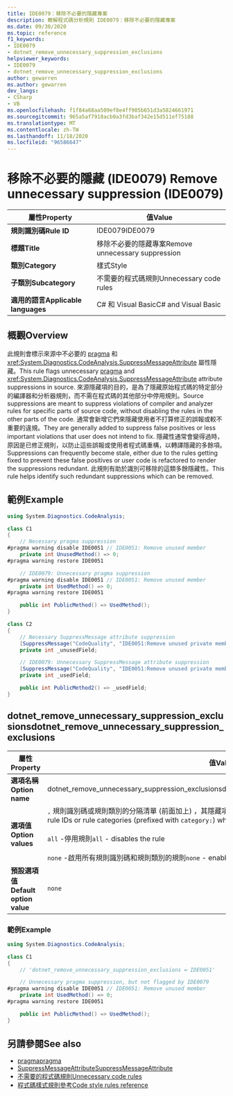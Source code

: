 ```yaml
---
title: IDE0079：移除不必要的隱藏專案
description: 瞭解程式碼分析規則 IDE0079：移除不必要的隱藏專案
ms.date: 09/30/2020
ms.topic: reference
f1_keywords:
- IDE0079
- dotnet_remove_unnecessary_suppression_exclusions
helpviewer_keywords:
- IDE0079
- dotnet_remove_unnecessary_suppression_exclusions
author: gewarren
ms.author: gewarren
dev_langs:
- CSharp
- VB
ms.openlocfilehash: f1f84a68aa509ef8e4ff905b651d3a5824661971
ms.sourcegitcommit: 965a5af7918acb0a3fd3baf342e15d511ef75188
ms.translationtype: MT
ms.contentlocale: zh-TW
ms.lasthandoff: 11/18/2020
ms.locfileid: "96586647"
---
```

# <a name="remove-unnecessary-suppression-ide0079"></a><span data-ttu-id="8d106-103">移除不必要的隱藏 (IDE0079) </span><span class="sxs-lookup"><span data-stu-id="8d106-103">Remove unnecessary suppression (IDE0079)</span></span>

|<span data-ttu-id="8d106-104">屬性</span><span class="sxs-lookup"><span data-stu-id="8d106-104">Property</span></span>|<span data-ttu-id="8d106-105">值</span><span class="sxs-lookup"><span data-stu-id="8d106-105">Value</span></span>|
|-|-|
| <span data-ttu-id="8d106-106">**規則識別碼**</span><span class="sxs-lookup"><span data-stu-id="8d106-106">**Rule ID**</span></span> | <span data-ttu-id="8d106-107">IDE0079</span><span class="sxs-lookup"><span data-stu-id="8d106-107">IDE0079</span></span> |
| <span data-ttu-id="8d106-108">**標題**</span><span class="sxs-lookup"><span data-stu-id="8d106-108">**Title**</span></span> | <span data-ttu-id="8d106-109">移除不必要的隱藏專案</span><span class="sxs-lookup"><span data-stu-id="8d106-109">Remove unnecessary suppression</span></span> |
| <span data-ttu-id="8d106-110">**類別**</span><span class="sxs-lookup"><span data-stu-id="8d106-110">**Category**</span></span> | <span data-ttu-id="8d106-111">樣式</span><span class="sxs-lookup"><span data-stu-id="8d106-111">Style</span></span> |
| <span data-ttu-id="8d106-112">**子類別**</span><span class="sxs-lookup"><span data-stu-id="8d106-112">**Subcategory**</span></span> | <span data-ttu-id="8d106-113">不需要的程式碼規則</span><span class="sxs-lookup"><span data-stu-id="8d106-113">Unnecessary code rules</span></span> |
| <span data-ttu-id="8d106-114">**適用的語言**</span><span class="sxs-lookup"><span data-stu-id="8d106-114">**Applicable languages**</span></span> | <span data-ttu-id="8d106-115">C# 和 Visual Basic</span><span class="sxs-lookup"><span data-stu-id="8d106-115">C# and Visual Basic</span></span> |

## <a name="overview"></a><span data-ttu-id="8d106-116">概觀</span><span class="sxs-lookup"><span data-stu-id="8d106-116">Overview</span></span>

<span data-ttu-id="8d106-117">此規則會標示來源中不必要的 [pragma](../../../csharp/language-reference/preprocessor-directives/preprocessor-pragma-warning.md) 和 <xref:System.Diagnostics.CodeAnalysis.SuppressMessageAttribute> 屬性隱藏。</span><span class="sxs-lookup"><span data-stu-id="8d106-117">This rule flags unnecessary [pragma](../../../csharp/language-reference/preprocessor-directives/preprocessor-pragma-warning.md) and <xref:System.Diagnostics.CodeAnalysis.SuppressMessageAttribute> attribute suppressions in source.</span></span> <span data-ttu-id="8d106-118">來源隱藏項的目的，是為了隱藏原始程式碼的特定部分的編譯器和分析器規則，而不需在程式碼的其他部分中停用規則。</span><span class="sxs-lookup"><span data-stu-id="8d106-118">Source suppressions are meant to suppress violations of compiler and analyzer rules for specific parts of source code, without disabling the rules in the other parts of the code.</span></span> <span data-ttu-id="8d106-119">通常會新增它們來隱藏使用者不打算修正的誤報或較不重要的違規。</span><span class="sxs-lookup"><span data-stu-id="8d106-119">They are generally added to suppress false positives or less important violations that user does not intend to fix.</span></span> <span data-ttu-id="8d106-120">隱藏性通常會變得過時，原因是已修正規則，以防止這些誤報或使用者程式碼重構，以轉譯隱藏的多餘項。</span><span class="sxs-lookup"><span data-stu-id="8d106-120">Suppressions can frequently become stale, either due to the rules getting fixed to prevent these false positives or user code is refactored to render the suppressions redundant.</span></span> <span data-ttu-id="8d106-121">此規則有助於識別可移除的這類多餘隱藏性。</span><span class="sxs-lookup"><span data-stu-id="8d106-121">This rule helps identify such redundant suppressions which can be removed.</span></span>

## <a name="example"></a><span data-ttu-id="8d106-122">範例</span><span class="sxs-lookup"><span data-stu-id="8d106-122">Example</span></span>

```csharp
using System.Diagnostics.CodeAnalysis;

class C1
{
    // Necessary pragma suppression
#pragma warning disable IDE0051 // IDE0051: Remove unused member
    private int UnusedMethod() => 0;
#pragma warning restore IDE0051

    // IDE0079: Unnecessary pragma suppression
#pragma warning disable IDE0051 // IDE0051: Remove unused member
    private int UsedMethod() => 0;
#pragma warning restore IDE0051

    public int PublicMethod() => UsedMethod();
}

class C2
{
    // Necessary SuppressMessage attribute suppression
    [SuppressMessage("CodeQuality", "IDE0051:Remove unused private members", Justification = "<Pending>")]
    private int _unusedField;

    // IDE0079: Unnecessary SuppressMessage attribute suppression
    [SuppressMessage("CodeQuality", "IDE0051:Remove unused private members", Justification = "<Pending>")]
    private int _usedField;

    public int PublicMethod2() => _usedField;
}
```

## <a name="dotnet_remove_unnecessary_suppression_exclusions"></a><span data-ttu-id="8d106-123">dotnet_remove_unnecessary_suppression_exclusions</span><span class="sxs-lookup"><span data-stu-id="8d106-123">dotnet_remove_unnecessary_suppression_exclusions</span></span>

|<span data-ttu-id="8d106-124">屬性</span><span class="sxs-lookup"><span data-stu-id="8d106-124">Property</span></span>|<span data-ttu-id="8d106-125">值</span><span class="sxs-lookup"><span data-stu-id="8d106-125">Value</span></span>|
|-|-|
| <span data-ttu-id="8d106-126">**選項名稱**</span><span class="sxs-lookup"><span data-stu-id="8d106-126">**Option name**</span></span> | <span data-ttu-id="8d106-127">dotnet_remove_unnecessary_suppression_exclusions</span><span class="sxs-lookup"><span data-stu-id="8d106-127">dotnet_remove_unnecessary_suppression_exclusions</span></span>
| <span data-ttu-id="8d106-128">**選項值**</span><span class="sxs-lookup"><span data-stu-id="8d106-128">**Option values**</span></span> | <span data-ttu-id="8d106-129">`,` 規則識別碼或規則類別的分隔清單 (前面加上) ，其隱藏項 `category:` 必須排除在分析之外</span><span class="sxs-lookup"><span data-stu-id="8d106-129">`,` separated list of rule IDs or rule categories (prefixed with `category:`) whose suppressions must be excluded from analysis</span></span><br /><br /><span data-ttu-id="8d106-130">`all` -停用規則</span><span class="sxs-lookup"><span data-stu-id="8d106-130">`all` - disables the rule</span></span><br /><br /><span data-ttu-id="8d106-131">`none` -啟用所有規則識別碼和規則類別的規則</span><span class="sxs-lookup"><span data-stu-id="8d106-131">`none` - enables the rule for all rule IDs and rule categories</span></span> |
| <span data-ttu-id="8d106-132">**預設選項值**</span><span class="sxs-lookup"><span data-stu-id="8d106-132">**Default option value**</span></span> | `none` |

### <a name="example"></a><span data-ttu-id="8d106-133">範例</span><span class="sxs-lookup"><span data-stu-id="8d106-133">Example</span></span>

```csharp
using System.Diagnostics.CodeAnalysis;

class C1
{
    // 'dotnet_remove_unnecessary_suppression_exclusions = IDE0051'

    // Unnecessary pragma suppression, but not flagged by IDE0079
#pragma warning disable IDE0051 // IDE0051: Remove unused member
    private int UsedMethod() => 0;
#pragma warning restore IDE0051

    public int PublicMethod() => UsedMethod();
}
```

## <a name="see-also"></a><span data-ttu-id="8d106-134">另請參閱</span><span class="sxs-lookup"><span data-stu-id="8d106-134">See also</span></span>

- [<span data-ttu-id="8d106-135">pragma</span><span class="sxs-lookup"><span data-stu-id="8d106-135">pragma</span></span>](../../../csharp/language-reference/preprocessor-directives/preprocessor-pragma-warning.md)
- [<span data-ttu-id="8d106-136">SuppressMessageAttribute</span><span class="sxs-lookup"><span data-stu-id="8d106-136">SuppressMessageAttribute</span></span>](/dotnet/api/system.diagnostics.codeanalysis.suppressmessageattribute.md)
- [<span data-ttu-id="8d106-137">不需要的程式碼規則</span><span class="sxs-lookup"><span data-stu-id="8d106-137">Unnecessary code rules</span></span>](unnecessary-code-rules.md)
- [<span data-ttu-id="8d106-138">程式碼樣式規則參考</span><span class="sxs-lookup"><span data-stu-id="8d106-138">Code style rules reference</span></span>](index.md)
